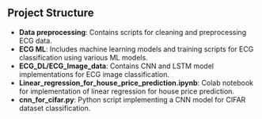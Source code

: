 ## Project Structure

- **Data preprocessing**: Contains scripts  for cleaning and preprocessing ECG data.
- **ECG ML**:  Includes machine learning models and training scripts for ECG classification using various ML models.
- **ECG_DL/ECG_Image_data**: Contains CNN and LSTM model implementations for ECG image classification.
- **Linear_regression_for_house_price_prediction.ipynb**: Colab notebook for implementation of linear regression for house price prediction.
- **cnn_for_cifar.py**: Python script implementing a CNN model for CIFAR dataset classification.
